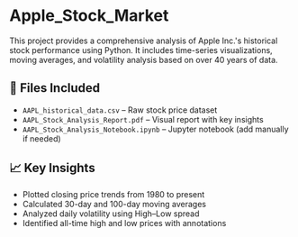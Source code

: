 # Apple_Stock_Market
This project provides a comprehensive analysis of Apple Inc.'s historical stock performance using Python. It includes time-series visualizations, moving averages, and volatility analysis based on over 40 years of data.

## 📂 Files Included

- `AAPL_historical_data.csv` – Raw stock price dataset
- `AAPL_Stock_Analysis_Report.pdf` – Visual report with key insights
- `AAPL_Stock_Analysis_Notebook.ipynb` – Jupyter notebook (add manually if needed)

## 📈 Key Insights

- Plotted closing price trends from 1980 to present
- Calculated 30-day and 100-day moving averages
- Analyzed daily volatility using High–Low spread
- Identified all-time high and low prices with annotations
